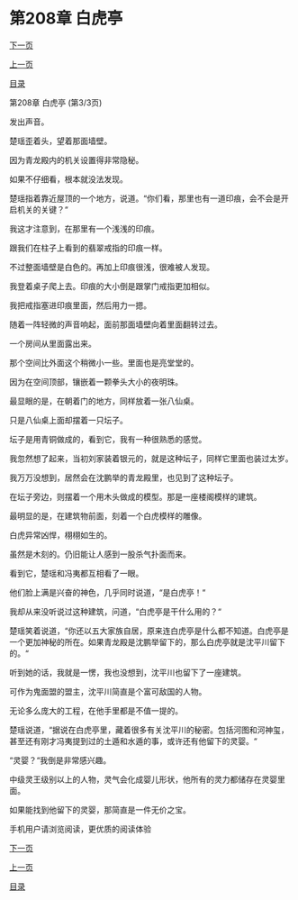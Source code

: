 <h1>第208章    白虎亭</h1>
            <div><p><a href="./0624_%E7%AC%AC209%E7%AB%A0_%E6%96%AD%E6%89%8B.md">下一页</a></p><p><a href="./0622_%E7%AC%AC208%E7%AB%A0_%E7%99%BD%E8%99%8E%E4%BA%AD.md">上一页</a></p><p><a href="../">目录</a></p></div>
            <div><p>第208章    白虎亭 (第3/3页)</p><p>发出声音。</p><p>楚瑶歪着头，望着那面墙壁。</p><p>因为青龙殿内的机关设置得非常隐秘。</p><p>如果不仔细看，根本就没法发现。</p><p>楚瑶指着靠近屋顶的一个地方，说道。“你们看，那里也有一道印痕，会不会是开启机关的关键？“</p><p>我这才注意到，在那里有一个浅浅的印痕。</p><p>跟我们在柱子上看到的翡翠戒指的印痕一样。</p><p>不过整面墙壁是白色的。再加上印痕很浅，很难被人发现。</p><p>我登着桌子爬上去。印痕的大小倒是跟掌门戒指更加相似。</p><p>我把戒指塞进印痕里面，然后用力一摁。</p><p>随着一阵轻微的声音响起，面前那面墙壁向着里面翻转过去。</p><p>一个房间从里面露出来。</p><p>那个空间比外面这个稍微小一些。里面也是亮堂堂的。</p><p>因为在空间顶部，镶嵌着一颗拳头大小的夜明珠。</p><p>最显眼的是，在朝着门的地方，同样放着一张八仙桌。</p><p>只是八仙桌上面却摆着一只坛子。</p><p>坛子是用青铜做成的，看到它，我有一种很熟悉的感觉。</p><p>我忽然想了起来，当初刘家装着银元的，就是这种坛子，同样它里面也装过太岁。</p><p>我万万没想到，居然会在沈鹏举的青龙殿里，也见到了这种坛子。</p><p>在坛子旁边，则摆着一个用木头做成的模型。那是一座楼阁模样的建筑。</p><p>最明显的是，在建筑物前面，刻着一个白虎模样的雕像。</p><p>白虎异常凶悍，栩栩如生的。</p><p>虽然是木刻的。仍旧能让人感到一股杀气扑面而来。</p><p>看到它，楚瑶和冯夷都互相看了一眼。</p><p>他们脸上满是兴奋的神色，几乎同时说道，“是白虎亭！“</p><p>我却从来没听说过这种建筑，问道，“白虎亭是干什么用的？“</p><p>楚瑶笑着说道，“你还以五大家族自居，原来连白虎亭是什么都不知道。白虎亭是一个更加神秘的所在。如果青龙殿是沈鹏举留下的，那么白虎亭就是沈平川留下的。“</p><p>听到她的话，我就是一愣，我也没想到，沈平川也留下了一座建筑。</p><p>可作为鬼面盟的盟主，沈平川简直是个富可敌国的人物。</p><p>无论多么庞大的工程，在他手里都是不值一提的。</p><p>楚瑶说道，“据说在白虎亭里，藏着很多有关沈平川的秘密。包括河图和河神玺，甚至还有刚才冯夷提到过的土遁和水遁的事，或许还有他留下的灵婴。“</p><p>“灵婴？“我倒是非常感兴趣。</p><p>中级灵王级别以上的人物，灵气会化成婴儿形状，他所有的灵力都储存在灵婴里面。</p><p>如果能找到他留下的灵婴，那简直是一件无价之宝。</p><p>手机用户请浏览阅读，更优质的阅读体验</p></div>
            <div><p><a href="./0624_%E7%AC%AC209%E7%AB%A0_%E6%96%AD%E6%89%8B.md">下一页</a></p><p><a href="./0622_%E7%AC%AC208%E7%AB%A0_%E7%99%BD%E8%99%8E%E4%BA%AD.md">上一页</a></p><p><a href="../">目录</a></p></div>